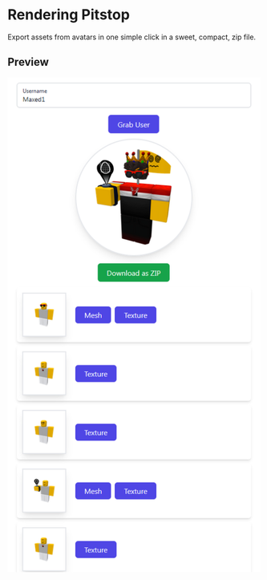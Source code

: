 # Rendering Pitstop
Export assets from avatars in one simple click in a sweet, compact, zip file. 

## Preview
<div align="center">
    <img src="https://raw.githubusercontent.com/dragonismcode/render-pitstop/master/static/preview.png">
</div>
